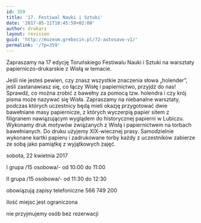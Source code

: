 ```yaml
---
id: 359
title: '17. Festiwal Nauki i Sztuki'
date: '2017-05-11T10:45:59+02:00'
author: drukarz
layout: revision
guid: 'http://muzeum.grebocin.pl/72-autosave-v1/'
permalink: '/?p=359'
---
```


Zapraszamy na 17 edycję Toruńskiego Festiwalu Nauki i Sztuki na warsztaty papierniczo-drukarskie z Wisłą w temacie.

Jeśli nie jesteś pewien, czy znasz wszystkie znaczenia słowa „holender”, jeśli zastanawiasz się, co łączy Wisłę i papiernictwo, przyjdź do nas! Sprawdź, co można zrobić z bawełny za pomocą tzw. holendra i czy krój pisma może nazywać się Wisła. Zapraszamy na niebanalne warsztaty, podczas których uczestnicy będą mieli okazję przygotować dwie bawełniane masy papiernicze, z których wyczerpią papier sitem z filigranem nawiązującym wyglądem do historycznej papierni w Lubiczu. Wykonamy druk motywów związanych z Wisłą i papiernictwem na torbach bawełnianych. Do druku użyjemy XIX-wiecznej prasy. Samodzielnie wykonane kartki papieru i zadrukowane torby każdy z uczestników zabierze ze sobą jako pamiątkę z wyjątkowych zajęć.

sobota, 22 kwietnia 2017

I grupa /15 osobowa/- od 10:00 do 11:00

II grupa /15 osobowa/- od 11:30 do 12:30

obowiązują zapisy telefoniczne 566 749 200

ilość miejsc jest ograniczona

nie przyjmujemy osób bez rezerwacji